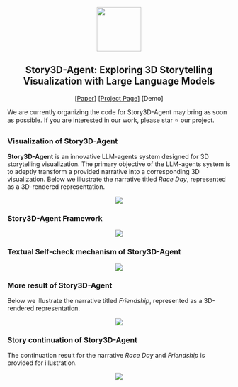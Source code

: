 <!-- ## <div align="center"><b>PhotoMaker</b></div> -->
<p align="center"> <img src="https://yuzhou914.github.io/Story3D-Agent/assets/Logo1.png" height=100> </p>
<div align="center">
  
## Story3D-Agent: Exploring 3D Storytelling Visualization with Large Language Models
[[Paper](https://yuzhou914.github.io/Story3D-Agent/)]
[[Project Page](https://yuzhou914.github.io/Story3D-Agent/)]
[Demo] <be>
</div>

We are currently organizing the code for Story3D-Agent may bring as soon as possible.
If you are interested in our work, please star ⭐ our project. 
<br>


### Visualization of Story3D-Agent
**Story3D-Agent** is an innovative LLM-agents system designed for 3D storytelling visualization. The primary objective of the LLM-agents system is to adeptly transform a provided narrative into a corresponding 3D visualization. Below we illustrate the narrative titled *Race Day*, represented as a 3D-rendered representation.
<p align="center">
  <img src="https://yuzhou914.github.io/Story3D-Agent/assets/1-teaser.png">
</p>


### Story3D-Agent Framework
<p align="center">
  <img src="https://yuzhou914.github.io/Story3D-Agent/assets/2-Story3D.png">
</p>


### Textual Self-check mechanism of Story3D-Agent
<p align="center">
  <img src="https://yuzhou914.github.io/Story3D-Agent/assets/3-TextualSelfCheck.png">
</p>


### More result of Story3D-Agent
Below we illustrate the narrative titled *Friendship*, represented as a 3D-rendered representation.
<p align="center">
  <img src="https://yuzhou914.github.io/Story3D-Agent/assets/4-Friendship.png">
</p>


### Story continuation of Story3D-Agent
The continuation result for the narrative *Race Day* and *Friendship* is provided for illustration.
<p align="center">
  <img src="https://yuzhou914.github.io/Story3D-Agent/assets/5-Continuation.png">
</p>


<!-- ### Citation	
```
@article{huang2023smartedit,
  title={SmartEdit: Exploring Complex Instruction-based Image Editing with Multimodal Large Language Models},
  author={Huang, Yuzhou and Xie, Liangbin and Wang, Xintao and Yuan, Ziyang and Cun, Xiaodong and Ge, Yixiao and Zhou, Jiantao and Dong, Chao and Huang, Rui and Zhang, Ruimao and Shan, Ying},
  booktitle={arXiv preprint arxiv:2312.06739},
  year={2023}
}
``` -->
